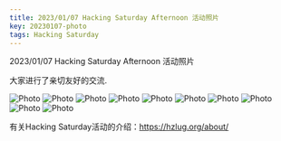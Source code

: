 ```yaml
---
title: 2023/01/07 Hacking Saturday Afternoon 活动照片
key: 20230107-photo
tags: Hacking Saturday
---
```

2023/01/07 Hacking Saturday Afternoon 活动照片

大家进行了亲切友好的交流.

![Photo](https://github.com/hzlug/res2023/blob/main/q1/IMG_0856.jpg?raw=true)
![Photo](https://github.com/hzlug/res2023/blob/main/q1/IMG_0857.jpg?raw=true)
![Photo](https://github.com/hzlug/res2023/blob/main/q1/IMG_0858.jpg?raw=true)
![Photo](https://github.com/hzlug/res2023/blob/main/q1/IMG_0859.jpg?raw=true)
![Photo](https://github.com/hzlug/res2023/blob/main/q1/IMG_0860.jpg?raw=true)
![Photo](https://github.com/hzlug/res2023/blob/main/q1/IMG_0861.jpg?raw=true)
![Photo](https://github.com/hzlug/res2023/blob/main/q1/IMG_0862.jpg?raw=true)
![Photo](https://github.com/hzlug/res2023/blob/main/q1/IMG_0863.jpg?raw=true)
![Photo](https://github.com/hzlug/res2023/blob/main/q1/IMG_0864.jpg?raw=true)
![Photo](https://github.com/hzlug/res2023/blob/main/q1/IMG_0866.jpg?raw=true)

有关Hacking Saturday活动的介绍：<https://hzlug.org/about/>
